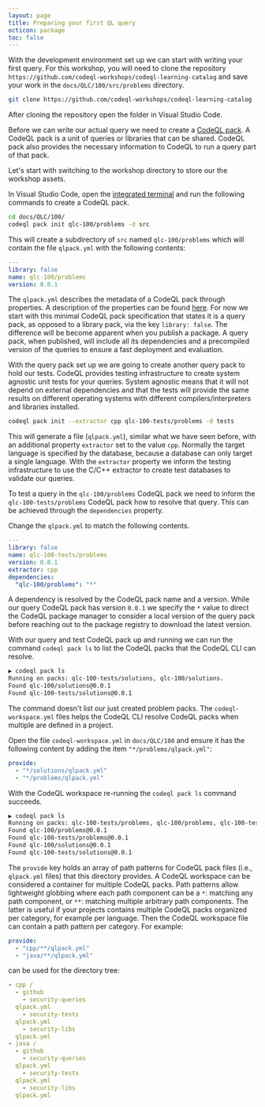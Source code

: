```yaml
---
layout: page
title: Preparing your first QL query
octicon: package
toc: false
---
```


With the development environment set up we can start with writing your first
query. For this workshop, you will need to clone the repository `https://github.com/codeql-workshops/codeql-learning-catalog` and save your work in the
`docs/QLC/100/src/problems` directory.

```bash
git clone https://github.com/codeql-workshops/codeql-learning-catalog
```

After cloning the repository open the folder in Visual Studio Code.

Before we can write our actual query we need to create a [CodeQL pack](https://codeql.github.com/docs/codeql-cli/creating-and-working-with-codeql-packs/). A CodeQL pack is a unit of queries or libraries that can be shared. CodeQL pack also provides the necessary information to CodeQL to run a query part of that pack.

Let's start with switching to the workshop directory to store our the workshop assets.

In Visual Studio Code, open the [integrated terminal](https://code.visualstudio.com/docs/terminal/basics) and run the following commands to create a CodeQL pack.

```bash
cd docs/QLC/100/
codeql pack init qlc-100/problems -d src
```

This will create a subdirectory of `src` named `qlc-100/problems` which will contain the file `qlpack.yml` with the following contents:

```yaml
---
library: false
name: qlc-100/problems
version: 0.0.1
```

The `qlpack.yml` describes the metadata of a CodeQL pack through properties. A description of the properties can be found [here](https://codeql.github.com/docs/codeql-cli/about-codeql-packs/#qlpack-yml-properties). For now we start with this minimal CodeQL pack specification that states it is a query pack, as opposed to a library pack, via the key `library: false`. The difference will be become apparent when you publish a package. A query pack, when published, will include all its dependencies and a precompiled version of the queries to ensure a fast deployment and evaluation.

With the query pack set up we are going to create another query pack to hold our tests. CodeQL provides testing infrastructure to create system agnostic unit tests for your queries. System agnostic means that it will not depend on external dependencies and that the tests will provide the same results on different operating systems with different compilers/interpreters and libraries installed.

```bash
codeql pack init --extractor cpp qlc-100-tests/problems -d tests
```

This will generate a file (`qlpack.yml`), similar what we have seen before, with an additional property `extractor` set to the value `cpp`. Normally the target language is specified by the database, because a database can only target a single language. With the `extractor` property we inform the testing infrastructure to use the C/C++ extractor to create test databases to validate our queries.

To test a query in the `qlc-100/problems` CodeQL pack we need to inform the `qlc-100-tests/problems` CodeQL pack how to resolve that query. This can be achieved through the `dependencies` property.

Change the `qlpack.yml` to match the following contents.

```yaml
---
library: false
name: qlc-100-tests/problems
version: 0.0.1
extractor: cpp
dependencies:
  "qlc-100/problems": "*"
```

A dependency is resolved by the CodeQL pack name and a version. While our query CodeQL pack has version `0.0.1` we specify the `*` value to direct the CodeQL package manager to consider a local version of the query pack before reaching out to the package registry to download the latest version.

With our query and test CodeQL pack up and running we can run the command `codeql pack ls` to list the CodeQL packs that the CodeQL CLI can resolve.

```bash
▶ codeql pack ls
Running on packs: qlc-100-tests/solutions, qlc-100/solutions.
Found qlc-100/solutions@0.0.1
Found qlc-100-tests/solutions@0.0.1
```

The command doesn't list our just created problem packs. The
`codeql-workspace.yml` files helps the CodeQL CLI resolve CodeQL packs when
multiple are defined in a project.

Open the file `codeql-workspace.yml` in `docs/QLC/100` and ensure it has the
following content by adding the item `"*/problems/qlpack.yml"`:

```yaml
provide:
  - "*/solutions/qlpack.yml"
  - "*/problems/qlpack.yml"
```

With the CodeQL workspace re-running the `codeql pack ls` command succeeds.

```bash
▶ codeql pack ls
Running on packs: qlc-100-tests/problems, qlc-100/problems, qlc-100-tests/solutions, qlc-100/solutions.
Found qlc-100/problems@0.0.1
Found qlc-100-tests/problems@0.0.1
Found qlc-100/solutions@0.0.1
Found qlc-100-tests/solutions@0.0.1
```

The `provide` key holds an array of path patterns for CodeQL pack files (i.e., `qlpack.yml` files) that this directory provides. A CodeQL workspace can be considered a container for multiple CodeQL packs. Path patterns allow lightweight globbing where each path component can be a `*`: matching any path component, or `**`: matching multiple arbitrary path components. The latter is useful if your projects contains multiple CodeQL packs organized per category, for example per language. Then the CodeQL workspace file can contain a path pattern per category. For example:

```yaml
provide:
  - "cpp/**/qlpack.yml"
  - "java/**/qlpack.yml"
```

can be used for the directory tree:

```yaml
- cpp /
  - github
    - security-queries
  qlpack.yml
    - security-tests
  qlpack.yml
    - security-libs
  qlpack.yml
- java /
  - github
    - security-queries
  qlpack.yml
    - security-tests
  qlpack.yml
    - security-libs
  qlpack.yml
```
